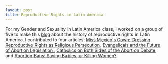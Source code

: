 ```yaml
---
layout: post
title: Reproductive Rights in Latin America
---
```


For my Gender and Sexuality in Latin America class, I worked on a group of five to make this [blog](https://reproductivejusticeinlatinamerica.school.blog/) about the history of reproductive rights in Latin America. I contributed to four articles: [Miss Mexico's Gown: Dressing Reproductive Rights as Religious Persecution](https://reproductivejusticeinlatinamerica.school.blog/missmexicosdress/), [Evangelicals and the Future of Abortion Legislation
](https://reproductivejusticeinlatinamerica.school.blog/catholics-and-evangelicals/), [Catholics on Both Sides of the Abortion Debate](https://reproductivejusticeinlatinamerica.school.blog/catholicsonbothsides/), and [Abortion Bans: Saving Babies, or Killing Women?](https://reproductivejusticeinlatinamerica.school.blog/how-abortion-bans-are-killing-women/) 
